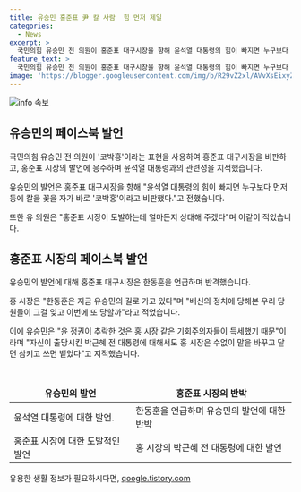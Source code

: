 ```yaml
---
title: 유승민 홍준표 尹 칼 사람  힘 먼저 제일
categories:
  - News
excerpt: >
  국민의힘 유승민 전 의원이 홍준표 대구시장을 향해 윤석열 대통령의 힘이 빠지면 누구보다 먼저 등에 칼을 꽂을 자가 바로 코박홍이라고 비판했다. 윤 정권의 추락은 홍 시장과 같은 기회주의자들이 득세한 탓이라며, 홍 시장이 이전에 출당시킨 박근혜 전 대통령에게도 비판을 제기했다.
feature_text: >
  국민의힘 유승민 전 의원이 홍준표 대구시장을 향해 윤석열 대통령의 힘이 빠지면 누구보다 먼저 등에 칼을 꽂을 자가 바로 코박홍이라고 비판했다. 윤 정권의 추락은 홍 시장과 같은 기회주의자들이 득세한 탓이라며, 홍 시장이 이전에 출당시킨 박근혜 전 대통령에게도 비판을 제기했다.
image: 'https://blogger.googleusercontent.com/img/b/R29vZ2xl/AVvXsEixyZcFfHzMRdzZMjFBmAUKJYCLCGyLL1o632UiGVXcaFdKo_bkvkuCioo0uUKlGfBVcT3P84aROyZIXSBEx3Aw5nCQ3pTgDom1WDC4m8eifvWiAmWEEVb4x6G_l8C0QH225ldMjyaFvpxGEBGNO37VmDTDMHGhJPq73UglMfDca1-0aw/s1600/blogspot.png'
---
```


<p><img src="https://blogger.googleusercontent.com/img/b/R29vZ2xl/AVvXsEixyZcFfHzMRdzZMjFBmAUKJYCLCGyLL1o632UiGVXcaFdKo_bkvkuCioo0uUKlGfBVcT3P84aROyZIXSBEx3Aw5nCQ3pTgDom1WDC4m8eifvWiAmWEEVb4x6G_l8C0QH225ldMjyaFvpxGEBGNO37VmDTDMHGhJPq73UglMfDca1-0aw/s1600/blogspot.png" alt="info 속보" /></p>

<h2 data-ke-size="size26">유승민의 페이스북 발언</h2>

<p>국민의힘 유승민 전 의원이 '코박홍'이라는 표현을 사용하여 홍준표 대구시장을 비판하고, 홍준표 시장의 발언에 응수하며 윤석열 대통령과의 관련성을 지적했습니다.</p>

<p data-ke-size="size16">유승민의 발언은 홍준표 대구시장을 향해 "윤석열 대통령의 힘이 빠지면 누구보다 먼저 등에 칼을 꽂을 자가 바로 '코박홍'이라고 비판했다."고 전했습니다.</p>

<p data-ke-size="size16">또한 유 의원은 "홍준표 시장이 도발하는데 얼마든지 상대해 주겠다"며 이같이 적었습니다.</p>

<h2 data-ke-size="size26">홍준표 시장의 페이스북 발언</h2>

<p>유승민의 발언에 대해 홍준표 대구시장은 한동훈을 언급하며 반격했습니다.</p>

<p data-ke-size="size16">홍 시장은 "한동훈은 지금 유승민의 길로 가고 있다"며 "배신의 정치에 당해본 우리 당원들이 그걸 잊고 이번에 또 당할까"라고 적었습니다.</p>

<p data-ke-size="size16">이에 유승민은 "윤 정권이 추락한 것은 홍 시장 같은 기회주의자들이 득세했기 때문"이라며 "자신이 출당시킨 박근혜 전 대통령에 대해서도 홍 시장은 수없이 말을 바꾸고 달면 삼키고 쓰면 뱉었다"고 지적했습니다.</p>

<p data-ke-size="size16">&nbsp;</p>

<table>
    <thead>
        <tr>
            <td style="text-align: center; height: 17px;"><b>유승민의 발언</b></td>
            <td style="text-align: center; height: 17px;"><b>홍준표 시장의 반박</b></td>
        </tr>
    </thead>
    <tbody>
        <tr>
            <td style="text-align: left;">윤석열 대통령에 대한 발언.</td>
            <td style="text-align: left;">한동훈을 언급하며 유승민의 발언에 대한 반박</td>
        </tr>
        <tr>
            <td style="text-align: left;">홍준표 시장에 대한 도발적인 발언</td>
            <td style="text-align: left;">홍 시장의 박근혜 전 대통령에 대한 발언</td>
        </tr>
    </tbody>
</table>
유용한 생활 정보가 필요하시다면, <a href="https://qoogle.tistory.com" rel="dofollow">qoogle.tistory.com</a>


